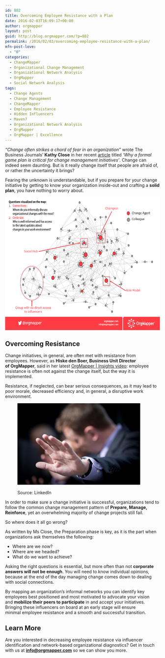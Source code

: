 ```yaml
---
id: 802
title: Overcoming Employee Resistance with a Plan
date: 2016-02-03T16:09:17+00:00
author: orgmapper
layout: post
guid: http://blog.orgmapper.com/?p=802
permalink: /2016/02/03/overcoming-employee-resistance-with-a-plan/
mfn-post-love:
  - "0"
categories:
  - ChangeMapper
  - Organizational Change Management
  - Organizational Network Analysis
  - OrgMapper
  - Social Network Analysis
tags:
  - Change Agents
  - Change Management
  - ChangeMapper
  - Employee Resistance
  - Hidden Influencers
  - Maven7
  - Organizational Network Analysis
  - OrgMapper
  - OrgMapper | Excellence
---
```

_&#8220;Change often strikes a chord of fear in an organization&#8221;_ wrote The Business Journals&#8217; **Kathy Close** in her recent <a href="http://www.bizjournals.com/bizjournals/how-to/growth-strategies/2016/02/formal-game-plan-critical-change-management.html" target="_blank" rel="noopener noreferrer">article</a> titled _&#8216;Why a formal game plan is critical for change management initiatives&#8217;_. Change can indeed seem daunting. But is it really change itself that people are afraid of, or rather the uncertainty it brings?

Fearing the unknown is understandable, but if you prepare for your change initiative by getting to know your organization inside-out and crafting a **solid plan**, you have nothing to worry about.

<img class=" wp-image-855 aligncenter" src="/images/2016/02/influencers-on-a-network-map-orgmapper.png" alt="Influencers on a network map - OrgMapper" width="643" height="432" />

## Overcoming Resistance

Change initiatives, in general, are often met with resistance from employees. However, as **Hiske den Boer, Business Unit Director of OrgMapper**, said in her latest <a href="http://orgmapper.com/2016/01/29/short-video-orgmapper-insights-employee-resistance/" target="_blank" rel="noopener noreferrer">OrgMapper | Insights video</a>: employee resistance is often not against the change itself, but the way it is implemented.
  
Resistance, if neglected, can bear serious consequences, as it may lead to poor morale, decreased efficiency and, in general, a disruptive work environment.<figure id="attachment_822" style="width: 400px" class="wp-caption alignright">

<img class=" size-full wp-image-822 alignright" src="/images/2016/02/employee-resistance.jpg" alt="Employee Resistance" width="400" height="265" /><figcaption class="wp-caption-text">Source: LinkedIn</figcaption></figure> 

In order to make sure a change initiative is successful, organizations tend to follow the common change management pattern of **Prepare, Manage, Reinforce**, yet an overwhelming majority of change projects still fail.

So where does it all go wrong?

As written by Ms Close, the Preparation phase is key, as it is the part when organizations ask themselves the following:

  * Where are we now?
  * Where are we headed?
  * What do we want to achieve?

Asking the right questions is essential, but more often than not **corporate answers will not be enough**. You will need to know individual opinions, because at the end of the day managing change comes down to dealing with social connections.

By mapping an organization&#8217;s informal networks you can identify key employees best positioned and most motivated to advocate your vision and **mobilize their peers to participate** in and accept your initiatives. Bringing these influencers on board at an early stage will ensure minimal employee resistance and a smooth and successful transition.

## Learn More

Are you interested in decreasing employee resistance via influencer identification and network-based organizational diagnostics? Get in touch with us at **info@orgmapper.com** so we can show you more.